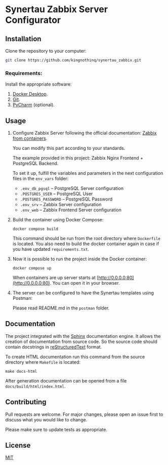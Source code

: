 # Synertau Zabbix Server Configurator


## Installation

Clone the repository to your computer:
```bash
git clone https://github.com/kingnothinq/synertau_zabbix.git
```

### Requirements:

Install the appropriate software:

1. [Docker Desktop](https://www.docker.com).
2. [Git](https://github.com/git-guides/install-git).
3. [PyCharm](https://www.jetbrains.com/ru-ru/pycharm/download) (optional).

## Usage

1. Configure Zabbix Server following the official documentation:
   [Zabbix from containers](https://www.zabbix.com/documentation/current/en/manual/installation/containers).

   You can modify this part according to your standards.
   
   The example provided in this project: Zabbix Nginx Frontend + PostgreSQL Backend.

   To set it up, fulfill the variables and parameters in the next configuration files in the `env_vars` folder:
   - `.env_db_pgsql` – PostgreSQL Server configuration
   - `.POSTGRES_USER` – PostgreSQL User
   - `.POSTGRES_PASSWORD` – PostgreSQL Password
   - `.env_srv` – Zabbix Server configuration
   - `.env_web` – Zabbix Frontend Server configuration

2. Build the container using Docker Compose:
    ```shell
    docker compose build
    ```
   This command should be run from the root directory where `Dockerfile` is located.
   You also need to build the docker container again in case if you have updated `requirements.txt`.

3. Now it is possible to run the project inside the Docker container:
    ```shell
    docker compose up
    ```
   When containers are up server starts at [http://0.0.0.0:80](http://0.0.0.0:80). You can open it in your browser.

4. The server can be configured to have the Synertau templates using Postman:

   Please read README.md in the `postman` folder.

## Documentation

The project integrated with the [Sphinx](https://www.sphinx-doc.org/en/master/) documentation engine. 
It allows the creation of documentation from source code. 
So the source code should contain docstrings in [reStructuredText](https://docutils.sourceforge.io/rst.html) format.

To create HTML documentation run this command from the source directory where `Makefile` is located:
```shell
make docs-html
```

After generation documentation can be opened from a file `docs/build/html/index.html`.

## Contributing
Pull requests are welcome. For major changes, please open an issue first to discuss what you would like to change.

Please make sure to update tests as appropriate.

## License
[MIT](https://choosealicense.com/licenses/mit/)
